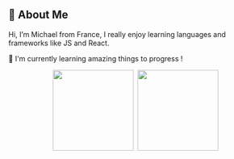## 🚀 About Me
Hi, I’m Michael from France, I really enjoy learning languages and frameworks like JS and React.

🧠 I'm currently learning amazing things to progress !

<div align="center">
  <img height="160em" src="https://github-readme-stats.vercel.app/api?username=Michaelbr-Dev&show_icons=true&theme=dracula&include_all_commits=true&count_private=true&icon_color=2FC18C&title_color=2FC18C&bg_color=1A1D21"/>&nbsp;
  <img height="160em" src="https://github-readme-stats.vercel.app/api/top-langs/?username=Michaelbr-Dev&layout=compact&langs_count=7&theme=dracula&title_color=2FC18C&bg_color=1A1D21"/>
</div>
